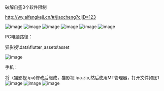 破解自签3个软件限制

http://wy.aifengkeji.cn/#/jiaocheng?cjID=123

![image](https://github.com/alantang1977/X/assets/107459091/c26878b5-4a4a-4942-beea-b70c2f3871dd)
![image](https://github.com/alantang1977/X/assets/107459091/1f67fd51-859c-4559-8d00-540d00bdd482)
![image](https://github.com/alantang1977/X/assets/107459091/2be0c5bb-362e-45ab-866f-3348a3cd7902)
![image](https://github.com/alantang1977/X/assets/107459091/fde182d9-6b81-43cd-9afc-27e65a217cf6)
![image](https://github.com/alantang1977/X/assets/107459091/0768c467-0468-4998-8e98-68834201585e)
![image](https://github.com/alantang1977/X/assets/107459091/7442c60f-447f-4b75-bfe7-18386f835558)



PC电脑路径：

猫影视\data\flutter_assets\asset

![image](https://github.com/alantang1977/X/assets/107459091/578324d8-bdc6-4cb5-a3d7-df494631b2bc)

手机：

将（猫影视.ipa)修改后缀成，猫影视.ipa.zip,然后使用MT管理器，打开文件如图1
![image](https://github.com/alantang1977/X/assets/107459091/848f1f70-7011-4d26-b357-b3b0ba6a2a54)
![image](https://github.com/alantang1977/X/assets/107459091/fbf86007-655a-4fd4-8f53-cd0f560608a1)
![image](https://github.com/alantang1977/X/assets/107459091/86c765ba-e9ab-4596-b350-35c5d48c2e13)




